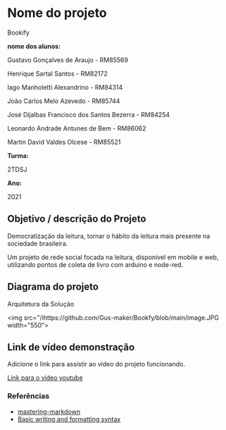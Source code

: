 # Nome do projeto 
Bookify

**nome dos alunos:** 

Gustavo Gonçalves de Araujo - RM85569 

Henrique Sartal Santos - RM82172 

Iago Manholetti Alexandrino - RM84314 

João Carlos Melo Azevedo - RM85744 

José Dijalbas Francisco dos Santos Bezerra - RM84254 

Leonardo Andrade Antunes de Bem - RM86062 

Martin David Valdes Olcese - RM85521

**Turma:** 

2TDSJ

**Ano:** 

2021

## Objetivo / descrição do Projeto

Democratização da leitura, tornar o hábito da leitura mais presente na sociedade brasileira.

Um projeto de rede social focada na leitura, disponível em mobile e web, utilizando pontos de coleta de livro com arduino e node-red.

## Diagrama do projeto

Arquitetura da Solução

<img src="/ihttps://github.com/Gus-maker/Bookfy/blob/main/image.JPG width="550">




## Link de vídeo demonstração

Adicione o link para assistir ao vídeo do projeto funcionando.

[Link para o video youtube](https://www.youtube.com/watch?v=xva71wynxS0)


### Referências 

* [mastering-markdown](https://guides.github.com/features/mastering-markdown/)
* [Basic writing and formatting syntax](https://docs.github.com/en/github/writing-on-github/getting-started-with-writing-and-formatting-on-github/basic-writing-and-formatting-syntax)
